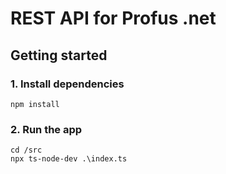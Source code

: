 # REST API for Profus .net

## Getting started

### 1. Install dependencies

```
npm install
```

### 2. Run the app

```
cd /src
npx ts-node-dev .\index.ts
```